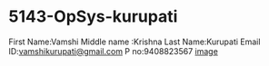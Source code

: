 # 5143-OpSys-kurupati
First Name:Vamshi
Middle name :Krishna
Last Name:Kurupati
Email ID:vamshikurupati@gmail.com
P no:9408823567
[image](https://lh3.googleusercontent.com/-gXGQzd-bsmY/VJvnd77dGNI/AAAAAAAAAB8/8OALMcpl77I/w139-h140-p/20140214_085129-1-1_001.jpg)
